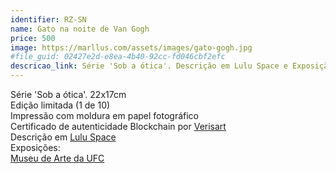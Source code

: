 ```yaml
---
identifier: RZ-SN
name: Gato na noite de Van Gogh
price: 500
image: https://marllus.com/assets/images/gato-gogh.jpg
#file_guid: 02427e2d-e8ea-4b40-92cc-fd046cbf2efc
descricao_link: Série 'Sob a ótica'. Descrição em Lulu Space e Exposição em Museu de arte da UFC
---
```

Série 'Sob a ótica'. 22x17cm <br> Edição limitada (1 de 10) <br>Impressão com moldura em papel fotográfico <br> Certificado de autenticidade Blockchain por <a href="https://verisart.com/"> Verisart</a><br> Descrição em <a href="https://marllus.com/arte/2020/12/06/sob-otica.html">Lulu Space</a><br> Exposições:<br> <a href="https://mauc.ufc.br/pt/marllus-lustosa/">Museu de Arte da UFC</a>
